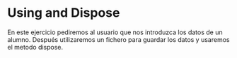 <h1> Using and Dispose </h1>

En este ejercicio pediremos al usuario que nos introduzca los datos de un alumno. Después utilizaremos un fichero para guardar los datos y usaremos el metodo dispose.